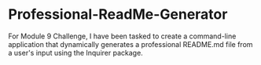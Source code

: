 # Professional-ReadMe-Generator
For Module 9 Challenge, I have been tasked to create a command-line application that dynamically generates a professional README.md file from a user's input using the Inquirer package.

